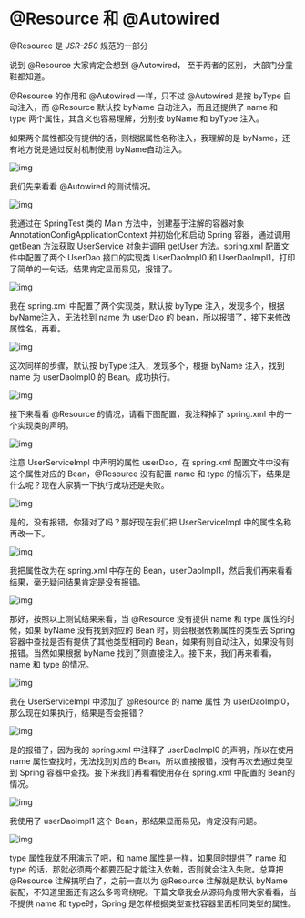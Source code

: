 # @Resource 和 @Autowired

@Resource 是 *JSR-250* 规范的一部分

说到 @Resource 大家肯定会想到 @Autowired， 至于两者的区别， 大部门分童鞋都知道。


@Resource 的作用和 @Autowired 一样，只不过 @Autowired 是按 byType 自动注入，而 @Resource 默认按 byName 自动注入，而且还提供了 name 和 type 两个属性，其含义也容易理解，分别按 byName 和 byType 注入。

如果两个属性都没有提供的话，则根据属性名称注入，我理解的是 byName，还有地方说是通过反射机制使用 byName自动注入。

![img](https://pic2.zhimg.com/80/v2-7a9749258c9344f8458a8782ab86e2b5_720w.jpg)

我们先来看看 @Autowired 的测试情况。

![img](https://pic2.zhimg.com/v2-fe6daaa1a5eb5f50f4f85b132b45ce6d_r.jpg)

我通过在 SpringTest 类的 Main 方法中，创建基于注解的容器对象 AnnotationConfigApplicationContext 并初始化和启动 Spring 容器，通过调用 getBean 方法获取 UserService 对象并调用 getUser 方法。spring.xml 配置文件中配置了两个 UserDao 接口的实现类 UserDaoImpl0 和 UserDaoImpl1，打印了简单的一句话。结果肯定显而易见，报错了。

![img](https://pic2.zhimg.com/v2-e6486aea06d8d4fe18fd5c92c34b1f41_r.jpg)

我在 spring.xml 中配置了两个实现类，默认按 byType 注入，发现多个，根据 byName注入，无法找到 name 为 userDao 的 bean，所以报错了，接下来修改属性名，再看。

![img](https://pic2.zhimg.com/v2-7fd96ab0d97a38e0beb02a8c44d31e1d_r.jpg)

这次同样的步骤，默认按 byType 注入，发现多个，根据 byName 注入，找到 name 为 userDaoImpl0 的 Bean。成功执行。

![img](https://pic3.zhimg.com/v2-efad5f6840b0f28bd03527f034a14ae6_r.jpg)

接下来看看 @Resource 的情况，请看下图配置，我注释掉了 spring.xml 中的一个实现类的声明。

![img](https://pic1.zhimg.com/v2-f5298d22c75fb9e39b7690bab4478660_r.jpg)

注意 UserServiceImpl 中声明的属性 userDao，在 spring.xml 配置文件中没有这个属性对应的 Bean，@Resource 没有配置 name 和 type 的情况下，结果是什么呢？现在大家猜一下执行成功还是失败。

![img](https://pic2.zhimg.com/v2-093003f697d803c1c6116c96851717ed_r.jpg)

是的，没有报错，你猜对了吗？那好现在我们把 UserServiceImpl 中的属性名称再改一下。

![img](https://pic2.zhimg.com/v2-d09d801db304498d59260a6d055e4a55_r.jpg)

我把属性改为在 spring.xml 中存在的 Bean，userDaoImpl1，然后我们再来看看结果，毫无疑问结果肯定是没有报错。

![img](https://pic3.zhimg.com/v2-ee53ae6f1a422647d3071a86dcf505e2_r.jpg)

那好，按照以上测试结果来看，当 @Resource 没有提供 name 和 type 属性的时候，如果 byName 没有找到对应的 Bean 时，则会根据依赖属性的类型去 Spring 容器中查找是否有提供了其他类型相同的 Bean，如果有则自动注入，如果没有则报错。当然如果根据 byName 找到了则直接注入。接下来，我们再来看看，name 和 type 的情况。

![img](https://pic3.zhimg.com/v2-f5255f8b124fd5b31abe3da3c4943a82_r.jpg)

我在 UserServiceImpl 中添加了 @Resource 的 name 属性 为 userDaoImpl0，那么现在如果执行，结果是否会报错？

![img](https://pic2.zhimg.com/v2-8ef7f93a593e6064446cf726777914a9_r.jpg)

是的报错了，因为我的 spring.xml 中注释了 userDaoImpl0 的声明，所以在使用 name 属性查找时，无法找到对应的 Bean，所以直接报错，没有再次去通过类型到 Spring 容器中查找。接下来我们再看看使用存在 spring.xml 中配置的 Bean的情况。

![img](https://pic1.zhimg.com/v2-cbc5140b01e3a48ce304588d774f721c_r.jpg)

我使用了 userDaoImpl1 这个 Bean，那结果显而易见，肯定没有问题。

![img](https://pic4.zhimg.com/v2-65a8430af82dffe60d2230f547a09e2f_r.jpg)

type 属性我就不用演示了吧，和 name 属性是一样，如果同时提供了 name 和 type 的话，那就必须两个都要匹配才能注入依赖，否则就会注入失败。总算把 @Resource 注解搞明白了，之前一直以为 @Resource 注解就是默认 byName 装配，不知道里面还有这么多弯弯绕呢。下篇文章我会从源码角度带大家看看，当不提供 name 和 type时，Spring 是怎样根据类型查找容器里面相同类型的属性。